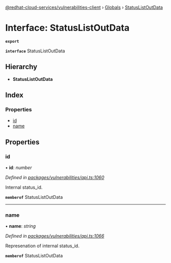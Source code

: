 [@redhat-cloud-services/vulnerabilities-client](../README.md) › [Globals](../globals.md) › [StatusListOutData](statuslistoutdata.md)

# Interface: StatusListOutData

**`export`** 

**`interface`** StatusListOutData

## Hierarchy

* **StatusListOutData**

## Index

### Properties

* [id](statuslistoutdata.md#id)
* [name](statuslistoutdata.md#name)

## Properties

###  id

• **id**: *number*

*Defined in [packages/vulnerabilities/api.ts:1060](https://github.com/RedHatInsights/javascript-clients/blob/master/packages/vulnerabilities/api.ts#L1060)*

Internal status_id.

**`memberof`** StatusListOutData

___

###  name

• **name**: *string*

*Defined in [packages/vulnerabilities/api.ts:1066](https://github.com/RedHatInsights/javascript-clients/blob/master/packages/vulnerabilities/api.ts#L1066)*

Represenation of internal status_id.

**`memberof`** StatusListOutData
